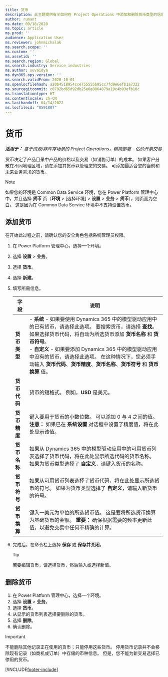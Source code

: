 ```yaml
---
title: 货币
description: 此主题提供有关如何在 Project Operations 中添加和删除货币类型的信息。
author: rumant
ms.date: 09/18/2020
ms.topic: article
ms.prod: ''
audience: Application User
ms.reviewer: johnmichalak
ms.search.scope: ''
ms.custom: ''
ms.assetid: ''
ms.search.region: Global
ms.search.industry: Service industries
ms.author: suvaidya
ms.dyn365.ops.version: ''
ms.search.validFrom: 2020-10-01
ms.openlocfilehash: a20b4518954cce755555b95cc7fd9e6efb1a7322
ms.sourcegitcommit: c0792bd65d92db25e0e8864879a19c4b93efb10c
ms.translationtype: HT
ms.contentlocale: zh-CN
ms.lasthandoff: 04/14/2022
ms.locfileid: "8591807"
---
```

# <a name="currency"></a>货币

_**适用于：** 基于资源/非库存场景的 Project Operations，精简部署 - 估价开票交易_



货币决定了产品目录中产品的价格以及交易（如销售订单）的成本。 如果客户分散在不同地理区域，请在添加其货币以管理您的交易。 可添加最适合您的当前和未来业务需求的货币。  

> [!NOTE]
> 如果您的环境是 Common Data Service 环境，您在 Power Platform 管理中心中，并且选择 **货币** 页（**环境** > [选择环境] > **设置** > **业务** > **货币**），则页面为空白。 这是因为在 Common Data Service 环境中不支持设置货币。

## <a name="add-a-currency"></a>添加货币  
在开始此过程之前，请确认您的安全角色包括系统管理员权限。 

1. 在 Power Platform 管理中心，选择一个环境。 
2. 选择 **设置** > **业务**。
3. 选择 **货币**。  
4. 选择 **新建**。  
5. 填写所需信息。  


   |          字段          |                                                                                                                                                                                                                                                                                                                                                                            说明                                                                                                                                                                                                                                                                                                                                                                            |
   |-------------------------|-------------------------------------------------------------------------------------------------------------------------------------------------------------------------------------------------------------------------------------------------------------------------------------------------------------------------------------------------------------------------------------------------------------------------------------------------------------------------------------------------------------------------------------------------------------------------------------------------------------------------------------------------------------------------------------------------------------------------------------------------------------------|
   |    **货币类型**    | - **系统** - 如果要使用 Dynamics 365 中的模型驱动应用中的已有货币，请选择此选项。 要搜索货币，请选择 **查找**。 如果选择货币代码，将自动为所选货币添加 **货币名称** 和 **货币符号**。<br />- **自定义** - 如果要添加 Dynamics 365 中的模型驱动应用中没有的货币，请选择此选项。 在这种情况下，您必须手动输入 **货币代码**、**货币精度**、**货币名称**、**货币符号** 和 **货币换算** 值。 |
   |    **货币代码**    |                                                                                                                                                                                                                                                                                                                                            货币的短格式。 例如，**USD** 是美元。                                                                                                                                                                                                                                                                                                                                            |
   | **货币精度**  |                                                                                                                                                                                  键入要用于货币的小数位数。  可以添加 0 与 4 之间的值。 **注意：** 如果已在 **系统设置** 对话框中设置了精度值，将在此处显示该值。                                                                                                                                                                                  |
   |    **货币名称**    |                                                                                                                                                                                                                                         如果从 Dynamics 365 中的模型驱动应用中的可用货币列表选择了货币代码，将在此处显示所选代码的货币名称。 如果为货币类型选择了 **自定义**，请键入货币的名称。                                                                                                                                                                                                                                          |
   |   **货币符号**   |                                                                                                                                                                                                                                                                      如果从可用货币列表选择了货币代码，将在此处显示所选货币的符号。 如果为货币类型选择了 **自定义**，请输入新货币的符号。                                                                                                                                                                                                                                                                       |
   | **货币换算** |                                                                                                                                                                                                                                     键入一美元为单位的所选货币值。 这是要将所选货币换算为基础货币的金额。 **重要：** 确保根据需要的频率更新此值，以避免交易中任何不精确的计算。                                                                                                                                                                                                                                      |


6. 完成后，在命令栏上选择 **保存** 或 **保存并关闭**。  

   > [!TIP]
   >  若要编辑货币，请选择货币，然后输入或选择新值。  

## <a name="delete-a-currency"></a>删除货币  

1. 在 Power Platform 管理中心，选择一个环境。 
2. 选择 **设置** > **业务**。
3. 选择 **货币**。  
4. 从显示的货币列表选择要删除的货币。  
5. 选择 **删除**。  
6. 确认删除。  

> [!IMPORTANT]
>  不能删除其他记录正在使用的货币；只能停用这些货币。 停用货币记录并不会移除现有记录（如商机或订单）中存储的币种信息。 但是，您不能为新交易选择已停用的货币。  


[!INCLUDE[footer-include](../includes/footer-banner.md)]